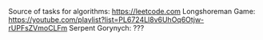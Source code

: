 Source of tasks for algorithms: https://leetcode.com
Longshoreman Game: https://youtube.com/playlist?list=PL6724Ll8v6UhOq6Otjw-rUPFsZVmoCLFm
Serpent Gorynych: ???
